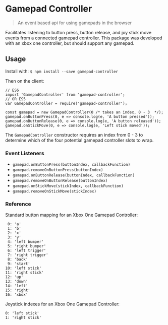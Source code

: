 # Gamepad Controller
> An event based api for using gamepads in the browser

Facilitates listening to button press, button release, and joy stick move events from a connected gamepad controller. This package was developed with an xbox one controller, but should support any gamepad.

## Usage
Install with:
`$ npm install --save gamepad-controller`

Then on the client:

```
// ES6
import 'GamepadController' from 'gamepad-controller';
// OR ES5
var GamepadController = require('gamepad-controller');

const gamepad = new GamepadController(0 /* takes an index, 0 - 3  */);
gamepad.onButtonPress(0, e => console.log(e, 'A button pressed'));
gamepad.onButtonRelease(0, e => console.log(e, 'A button released'));
gamepad.onStickMove(0, e => console.log(e, 'Left stick moved'));
```
The `GamepadController` constructor requires an index from 0 - 3 to determine which of the four potential gamepad controller slots to wrap. 

### Event Listeners

* `gamepad.onButtonPress(buttonIndex, callbackFunction)`
* `gamepad.removeOnButtonPress(buttonIndex)`
* `gamepad.onButtonRelease(buttonIndex, callbackFunction)`
* `gamepad.removeOnButtonRelease(buttonIndex)`
* `gamepad.onStickMove(stickIndex, callbackFunction)`
* `gamepad.removeOnStickMove(stickIndex)`

### Reference

Standard button mapping for an Xbox One Gamepad Controller:
```
 0: 'a'
 1: 'b'
 2: 'x'
 3: 'y'
 4: 'left bumper'
 5: 'right bumper'
 6: 'left trigger'
 7: 'right trigger'
 8: 'back'
 9: 'start'
10: 'left stick'
11: 'right stick'
12: 'up'
13: 'down'
14: 'left'
15: 'right'
16: 'xbox'
```

Joystick indexes for an Xbox One Gamepad Controller:
```
0: 'left stick'
1: 'right stick'
```
